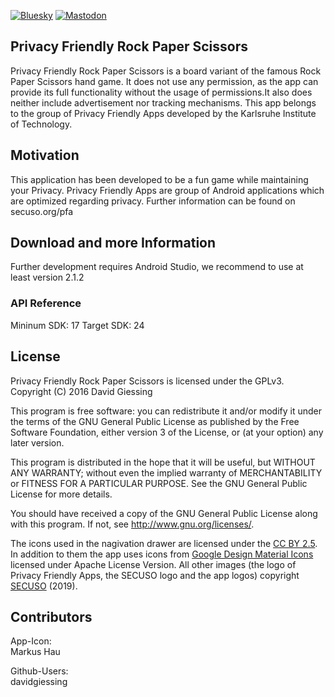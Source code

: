 [![Bluesky](https://img.shields.io/badge/bluesky-@secusoresearch.bsky.social-%231DA1F2.svg?&style=flat-square&logo=twitter&logoColor=1DA1F2)][Bluesky]
[![Mastodon](https://img.shields.io/badge/mastodon-@SECUSO__Research@baw%C3%BC.social-%233088D4.svg?&style=flat-square&logo=mastodon&logoColor=3088D4)][Mastodon]

[Mastodon]: https://xn--baw-joa.social/@SECUSO_Research
[Bluesky]: https://bsky.app/profile/secusoresearch.bsky.social

## Privacy Friendly Rock Paper Scissors

Privacy Friendly Rock Paper Scissors is a board variant of the famous Rock Paper Scissors hand game. It does not use any permission, as the app can provide its full functionality without the usage of permissions.It also does neither include advertisement nor tracking mechanisms. This app belongs to the group of Privacy Friendly Apps developed by the Karlsruhe Institute of Technology.

## Motivation 

This application has been developed to be a fun game while maintaining your Privacy. Privacy Friendly Apps are group of Android applications which are optimized regarding privacy. Further information can be found on secuso.org/pfa

## Download and more Information

Further development requires Android Studio, we recommend to use at least version 2.1.2

### API Reference

Mininum SDK: 17
Target SDK: 24 

## License
Privacy Friendly Rock Paper Scissors is licensed under the GPLv3.
Copyright (C) 2016  David Giessing

This program is free software: you can redistribute it and/or modify
it under the terms of the GNU General Public License as published by
the Free Software Foundation, either version 3 of the License, or
(at your option) any later version.

This program is distributed in the hope that it will be useful,
but WITHOUT ANY WARRANTY; without even the implied warranty of
MERCHANTABILITY or FITNESS FOR A PARTICULAR PURPOSE.  See the
GNU General Public License for more details.

You should have received a copy of the GNU General Public License
along with this program. If not, see <http://www.gnu.org/licenses/>.

The icons used in the nagivation drawer are licensed under the [CC BY 2.5](http://creativecommons.org/licenses/by/2.5/). 
In addition to them the app uses icons from [Google Design Material Icons](https://design.google.com/icons/index.html) licensed under Apache License Version.
All other images (the logo of Privacy Friendly Apps, the SECUSO logo and the app logos) copyright [SECUSO](www.secuso.org) (2019).

## Contributors

App-Icon: <br />
Markus Hau<br />

Github-Users: <br />
davidgiessing <br />
